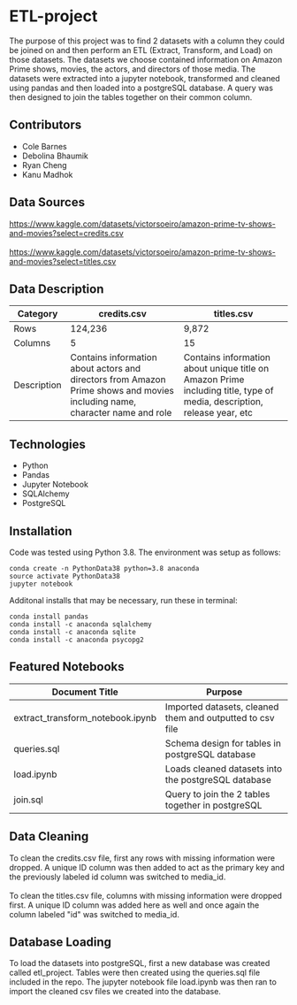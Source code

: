 # ETL-project
The purpose of this project was to find 2 datasets with a column they could be joined on and then perform an ETL (Extract, Transform, and Load) on those datasets. The datasets we choose contained information on Amazon Prime shows, movies, the actors, and directors of those media. The datasets were extracted into a jupyter notebook, transformed and cleaned using pandas and then loaded into a postgreSQL database. A query was then designed to join the tables together on their common column.

## Contributors
* Cole Barnes
* Debolina Bhaumik
* Ryan Cheng
* Kanu Madhok

## Data Sources
https://www.kaggle.com/datasets/victorsoeiro/amazon-prime-tv-shows-and-movies?select=credits.csv
<br>
<br>
https://www.kaggle.com/datasets/victorsoeiro/amazon-prime-tv-shows-and-movies?select=titles.csv

## Data Description
| Category | credits.csv | titles.csv |
| ------------- | ------------- | -------------|
| Rows | 124,236 | 9,872 |
| Columns | 5 | 15 |
| Description | Contains information about actors and directors from Amazon Prime shows and movies including name, character name and role | Contains information about unique title on Amazon Prime including title, type of media, description, release year, etc |

## Technologies
* Python
* Pandas
* Jupyter Notebook
* SQLAlchemy
* PostgreSQL

## Installation
Code was tested using Python 3.8. The environment was setup as follows:
```
conda create -n PythonData38 python=3.8 anaconda
source activate PythonData38
jupyter notebook
```
Additonal installs that may be necessary, run these in terminal:
```
conda install pandas
conda install -c anaconda sqlalchemy
conda install -c anaconda sqlite
conda install -c anaconda psycopg2
```

## Featured Notebooks
| Document Title | Purpose |
| ------------- | ------------- |
| extract_transform_notebook.ipynb | Imported datasets, cleaned them and outputted to csv file |
| queries.sql | Schema design for tables in postgreSQL database |
| load.ipynb | Loads cleaned datasets into the postgreSQL database |
| join.sql | Query to join the 2 tables together in postgreSQL |

## Data Cleaning
To clean the credits.csv file, first any rows with missing information were dropped. A unique ID column was then added to act as the primary key and the previously labeled id column was switched to media_id.
<br>
<br>
To clean the titles.csv file, columns with missing information were dropped first. A unique ID column was added here as well and once again the column labeled "id" was switched to media_id.

## Database Loading
To load the datasets into postgreSQL, first a new database was created called etl_project. Tables were then created using the queries.sql file included in the repo. The jupyter notebook file load.ipynb was then ran to import the cleaned csv files we created into the database.